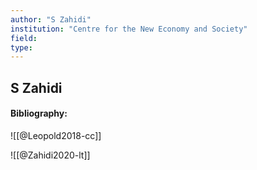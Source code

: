 ```yaml
---
author: "S Zahidi"
institution: "Centre for the New Economy and Society"
field:
type:
---
```


## S Zahidi
#### Bibliography:

![[@Leopold2018-cc]]

![[@Zahidi2020-lt]]